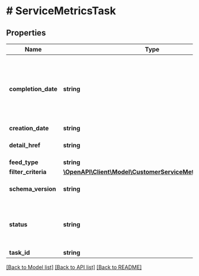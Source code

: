 # # ServiceMetricsTask

## Properties

Name | Type | Description | Notes
------------ | ------------- | ------------- | -------------
**completion_date** | **string** | The timestamp when the customer service metrics task went into the &lt;code&gt;COMPLETED&lt;/code&gt; or &lt;code&gt;COMPLETED_WITH_ERROR&lt;/code&gt; state. This field is only returned if the status is one of the two completed values. This state means that eBay has compiled the report for the seller based on the seller’s filter criteria, and the seller can run a &lt;strong&gt;getResultFile&lt;/strong&gt; call to download the report. | [optional]
**creation_date** | **string** | The date the customer service metrics task was created. | [optional]
**detail_href** | **string** | The relative &lt;strong&gt;getCustomerServiceMetricTask&lt;/strong&gt; call URI path to retrieve the corresponding task. | [optional]
**feed_type** | **string** | The feed type associated with the task. | [optional]
**filter_criteria** | [**\OpenAPI\Client\Model\CustomerServiceMetricsFilterCriteria**](CustomerServiceMetricsFilterCriteria.md) |  | [optional]
**schema_version** | **string** | The schema version number of the file format. If omitted, the default value is used. &lt;p&gt;&lt;b&gt;Default value: &lt;/b&gt;&lt;code&gt;1.0&lt;/code&gt;&lt;p&gt; | [optional]
**status** | **string** | An enumeration value that indicates the state of the task. See &lt;strong&gt;FeedStatusEnum&lt;/strong&gt; for values. For implementation help, refer to &lt;a href&#x3D;&#39;https://developer.ebay.com/api-docs/sell/feed/types/api:FeedStatusEnum&#39;&gt;eBay API documentation&lt;/a&gt; | [optional]
**task_id** | **string** | The unique eBay-assigned ID of the task. | [optional]

[[Back to Model list]](../../README.md#models) [[Back to API list]](../../README.md#endpoints) [[Back to README]](../../README.md)
